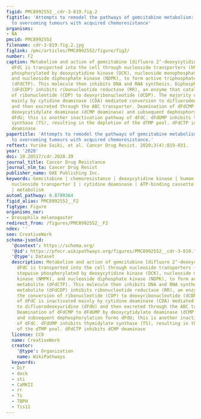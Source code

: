```yaml
---
figid: PMC8992552__cdr-3-819.fig.2
figtitle: 'Attempts to remodel the pathways of gemcitabine metabolism: Recent approaches
  to overcoming tumours with acquired chemoresistance'
organisms:
- NA
pmcid: PMC8992552
filename: cdr-3-819.fig.2.jpg
figlink: /pmc/articles/PMC8992552/figure/fig2/
number: F2
caption: Metabolism and action of gemcitabine [difluoro 2’-deoxycytidine (dFdC)].
  dFdC is transported into the cell through nucleoside transporters (hNTs), then stepwise
  phosphorylated by deoxycytidine kinase (DCK), nucleoside monophosphate kinase (NMPK),
  and nucleoside diphosphate kinase (NDPK), to form active triphosphate metabolite
  (dFdCTP). This molecule then inhibits DNA and RNA synthesis. Diphosphate metabolite
  (dFdCDP) inhibits ribonucleotide reductase (RR), an enzyme that catalyses the conversion
  of ribonucleotide (CDP) to deoxyribonucleotide (dCDP). The majority of dFdC is inactivated
  mainly by cytidine deaminase (CDA) mediated conversion to difluorodeoxyuridine (dFdU)
  and then excreted through the ABC transporter. Deamination of dFdCMP to dFdUMP by
  deoxycytidylate deaminase (dCMP deaminase) and subsequent dephosphorylation forms
  dFdU; this is another inactivation pathway of dFdC. dFdUMP inhibits thymidylate
  synthase (TS), resulting in the depletion of the dTMP pool. dFdCTP inhibits dCMP
  deaminase
papertitle: 'Attempts to remodel the pathways of gemcitabine metabolism: Recent approaches
  to overcoming tumours with acquired chemoresistance.'
reftext: Yuriko Saiki, et al. Cancer Drug Resist. 2020;3(4):819-831.
year: '2020'
doi: 10.20517/cdr.2020.39
journal_title: Cancer Drug Resistance
journal_nlm_ta: Cancer Drug Resist
publisher_name: OAE Publishing Inc.
keywords: Gemcitabine | chemoresistance | deoxycytidine kinase | human equilibrative
  nucleoside transporter 1 | cytidine deaminase | ATP-binding cassette transporters
  | metabolism
automl_pathway: 0.8789364
figid_alias: PMC8992552__F2
figtype: Figure
organisms_ner:
- Drosophila melanogaster
redirect_from: /figures/PMC8992552__F2
ndex: ''
seo: CreativeWork
schema-jsonld:
  '@context': https://schema.org/
  '@id': https://pfocr.wikipathways.org/figures/PMC8992552__cdr-3-819.fig.2.html
  '@type': Dataset
  description: Metabolism and action of gemcitabine [difluoro 2’-deoxycytidine (dFdC)].
    dFdC is transported into the cell through nucleoside transporters (hNTs), then
    stepwise phosphorylated by deoxycytidine kinase (DCK), nucleoside monophosphate
    kinase (NMPK), and nucleoside diphosphate kinase (NDPK), to form active triphosphate
    metabolite (dFdCTP). This molecule then inhibits DNA and RNA synthesis. Diphosphate
    metabolite (dFdCDP) inhibits ribonucleotide reductase (RR), an enzyme that catalyses
    the conversion of ribonucleotide (CDP) to deoxyribonucleotide (dCDP). The majority
    of dFdC is inactivated mainly by cytidine deaminase (CDA) mediated conversion
    to difluorodeoxyuridine (dFdU) and then excreted through the ABC transporter.
    Deamination of dFdCMP to dFdUMP by deoxycytidylate deaminase (dCMP deaminase)
    and subsequent dephosphorylation forms dFdU; this is another inactivation pathway
    of dFdC. dFdUMP inhibits thymidylate synthase (TS), resulting in the depletion
    of the dTMP pool. dFdCTP inhibits dCMP deaminase
  license: CC0
  name: CreativeWork
  creator:
    '@type': Organization
    name: WikiPathways
  keywords:
  - Dif
  - dock
  - sti
  - CaMKII
  - rr
  - Ts
  - TBPH
  - Tis11
---
```

